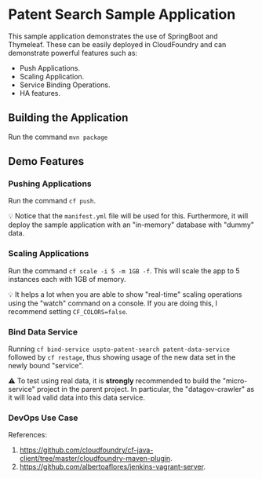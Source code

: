 # Patent Search Sample Application
This sample application demonstrates the use of SpringBoot and Thymeleaf. These can be easily deployed in CloudFoundry and can demonstrate powerful features such as:

* Push Applications. 
* Scaling Application. 
* Service Binding Operations. 
* HA features. 

## Building the Application
Run the command `mvn package`

## Demo Features
### Pushing Applications
Run the command `cf push`.  

:bulb: Notice that the `manifest.yml` file will be used for this. Furthermore, it will deploy the sample application with an "in-memory" database with "dummy" data.

### Scaling Applications
Run the command `cf scale -i 5 -m 1GB -f`. This will scale the app to 5 instances each with 1GB of memory. 

:bulb: It helps a lot when you are able to show "real-time" scaling operations using the "watch" command on a console. If you are doing this, I recommend setting `CF_COLORS=false`. 

### Bind Data Service
Running `cf bind-service uspto-patent-search patent-data-service` followed by `cf restage`, thus showing usage of the new data set in the newly bound "service".

:warning: To test using real data, it is __strongly__ recommended to build the "micro-service" project in the parent project. In particular, the "datagov-crawler" as it will load valid data into this data service.

### DevOps Use Case


References:  

1. https://github.com/cloudfoundry/cf-java-client/tree/master/cloudfoundry-maven-plugin. 
2. https://github.com/albertoaflores/jenkins-vagrant-server. 

